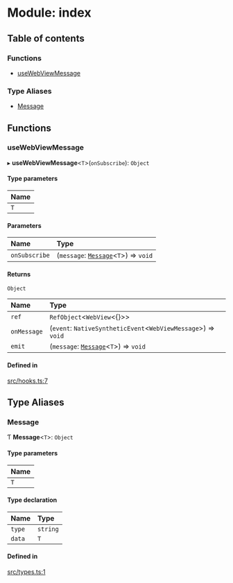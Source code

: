 # Module: index

## Table of contents

### Functions

- [useWebViewMessage](index.md#usewebviewmessage)

### Type Aliases

- [Message](index.md#message)

## Functions

### useWebViewMessage

▸ **useWebViewMessage**<`T`\>(`onSubscribe`): `Object`

#### Type parameters

| Name |
| :------ |
| `T` |

#### Parameters

| Name | Type |
| :------ | :------ |
| `onSubscribe` | (`message`: [`Message`](index.md#message)<`T`\>) => `void` |

#### Returns

`Object`

| Name | Type |
| :------ | :------ |
| `ref` | `RefObject`<`WebView`<{}\>\> |
| `onMessage` | (`event`: `NativeSyntheticEvent`<`WebViewMessage`\>) => `void` |
| `emit` | (`message`: [`Message`](index.md#message)<`T`\>) => `void` |

#### Defined in

[src/hooks.ts:7](https://github.com/inokawa/react-native-react-bridge/blob/d9b97d5/src/hooks.ts#L7)

## Type Aliases

### Message

Ƭ **Message**<`T`\>: `Object`

#### Type parameters

| Name |
| :------ |
| `T` |

#### Type declaration

| Name | Type |
| :------ | :------ |
| `type` | `string` |
| `data` | `T` |

#### Defined in

[src/types.ts:1](https://github.com/inokawa/react-native-react-bridge/blob/d9b97d5/src/types.ts#L1)
